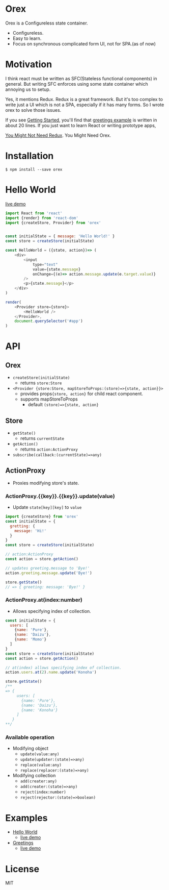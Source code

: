 # Orex
Orex is a Configureless state container.

- Configureless.
- Easy to learn.
- Focus on synchronous complicated form UI, not for SPA.(as of now)

# Motivation
I think react must be written as SFC(Stateless functional components) in general.
But writing SFC enforces using some state container which annoying us to setup.

Yes, it mentions Redux. Redux is a great framework.
But it's too complex to write just a UI which is not a SPA, especially if it has many forms.
So I wrote orex to solve those issues.

If you see [Getting Started](https://github.com/notsunohito/orex/wiki#getting-started), you'll find that [greetings example](http://notsu.gg/orex/examples/greetings/) is written in about 20 lines.
If you just want to learn React or writing prototype apps,

[You Might Not Need Redux](https://medium.com/@dan_abramov/you-might-not-need-redux-be46360cf367). You Might Need Orex.

# Installation
```
$ npm install --save orex
```

# Hello World
[live demo](http://notsu.gg/orex/examples/helloworld)

```js
import React from 'react'
import {render} from 'react-dom'
import {createStore, Provider} from 'orex'


const initialState = { message: 'Hello World!' }
const store = createStore(initialState)

const HelloWorld = ({state, action})=> (
    <div>
        <input
            type="text"
            value={state.message}
            onChange={(e)=> action.message.update(e.target.value)}
        />
        <p>{state.message}</p>
    </div>
)

render(
    <Provider store={store}>
        <HelloWorld />
    </Provider>,
    document.querySelector('#app')
)
```

# API
## Orex
- `createStore(initialState)`
	- returns `store:Store`
- `<Provider {store:Store, mapStoreToProps:(store)=>{state, action}}>`
	- provides props`{store, action}` for child react component.
	- supports mapStoreToProps
	    - default `(store)=>{state, action}`

## Store
- `getState()`
	- returns `currentState`
- `getAction()`
	- returns `action:ActionProxy`
- `subscribe(callback:(currentState)=>any)`

## ActionProxy
- Proxies modifying store's state.

### ActionProxy.{{key}}.{{key}}.update(value)
- Update `state[key][key]` to `value`

```js
import {createStore} from 'orex'
const initialState = {
  gretting: {
    message: 'Hi!'
  }
}
const store = createStore(initialState)

// action:ActionProxy
const action = store.getAction()

// updates greeting.message to 'Bye!'
action.greeting.message.update('Bye!')

store.getState()
// => { greeting: message: 'Bye!' }
```

### ActionProxy.at(index:number)
- Allows specifying index of collection.

```js
const initialState = {
  users: [
    {name: 'Pure'},
    {name: 'Daizu'},
    {name: 'Momo'}
  ]
}
const store = createStore(initialState)
const action = store.getAction()

// at(index) allows specifying index of collection.
action.users.at(2).name.update('Konoha')

store.getState()
/**
=> {
     users: [
       {name: 'Pure'},
       {name: 'Daizu'},
       {name: 'Konoha'}
     ]
   }
**/
```

### Available operation
- Modifying object
	- `update(value:any)`
	- `update(updater:(state)=>any)`
	- `replace(value:any)`
	- `replace(replacer:(state)=>any)`
- Modifying collection
	- `add(creater:any)`
	- `add(creater:(state)=>any)`
	- `reject(index:number)`
	- `reject(rejector:(state)=>boolean)`

# Examples
- [Hello World](https://github.com/notsunohito/orex/tree/master/examples/helloworld)
	- [live demo](http://notsu.gg/orex/examples/helloworld/)
- [Greetings](https://github.com/notsunohito/orex/tree/master/examples/greetings)
	- [live demo](http://notsu.gg/orex/examples/greetings/)

# License
MIT
